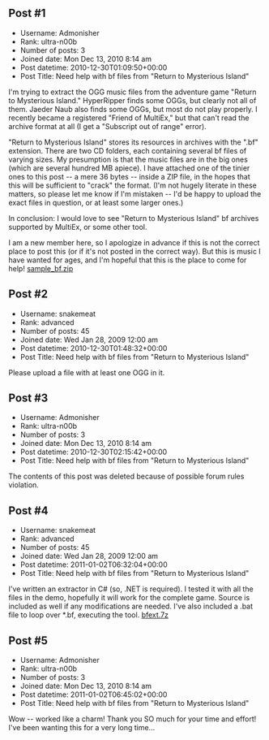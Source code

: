 ## Post #1
- Username: Admonisher
- Rank: ultra-n00b
- Number of posts: 3
- Joined date: Mon Dec 13, 2010 8:14 am
- Post datetime: 2010-12-30T01:09:50+00:00
- Post Title: Need help with bf files from "Return to Mysterious Island"

I'm trying to extract the OGG music files from the adventure game "Return to Mysterious Island." HyperRipper finds some OGGs, but clearly not all of them. Jaeder Naub also finds some OGGs, but most do not play properly. I recently became a registered "Friend of MultiEx," but that can't read the archive format at all (I get a "Subscript out of range" error).

"Return to Mysterious Island" stores its resources in archives with the ".bf" extension. There are two CD folders, each containing several bf files of varying sizes. My presumption is that the music files are in the big ones (which are several hundred MB apiece). I have attached one of the tinier ones to this post -- a mere 36 bytes -- inside a ZIP file, in the hopes that this will be sufficient to "crack" the format. (I'm not hugely literate in these matters, so please let me know if I'm mistaken -- I'd be happy to upload the exact files in question, or at least some larger ones.)

In conclusion: I would love to see "Return to Mysterious Island" bf archives supported by MultiEx, or some other tool.

I am a new member here, so I apologize in advance if this is not the correct place to post this (or if it's not posted in the correct way). But this is music I have wanted for ages, and I'm hopeful that this is the place to come for help!
[sample_bf.zip](https://xentaxbackup.github.io/file/3738_sample_bf.zip)
## Post #2
- Username: snakemeat
- Rank: advanced
- Number of posts: 45
- Joined date: Wed Jan 28, 2009 12:00 am
- Post datetime: 2010-12-30T01:48:32+00:00
- Post Title: Need help with bf files from "Return to Mysterious Island"

Please upload a file with at least one OGG in it.
## Post #3
- Username: Admonisher
- Rank: ultra-n00b
- Number of posts: 3
- Joined date: Mon Dec 13, 2010 8:14 am
- Post datetime: 2010-12-30T02:15:42+00:00
- Post Title: Need help with bf files from "Return to Mysterious Island"

The contents of this post was deleted because of possible forum rules violation.
## Post #4
- Username: snakemeat
- Rank: advanced
- Number of posts: 45
- Joined date: Wed Jan 28, 2009 12:00 am
- Post datetime: 2011-01-02T06:32:04+00:00
- Post Title: Need help with bf files from "Return to Mysterious Island"

I've written an extractor in C# (so, .NET is required).  I tested it with all the files in the demo, hopefully it will work for the complete game.  Source is included as well if any modifications are needed.  I've also included a .bat file to loop over *.bf, executing the tool.
[bfext.7z](https://xentaxbackup.github.io/file/3762_bfext.7z)
## Post #5
- Username: Admonisher
- Rank: ultra-n00b
- Number of posts: 3
- Joined date: Mon Dec 13, 2010 8:14 am
- Post datetime: 2011-01-02T06:45:02+00:00
- Post Title: Need help with bf files from "Return to Mysterious Island"

Wow -- worked like a charm! Thank you SO much for your time and effort! I've been wanting this for a very long time...

